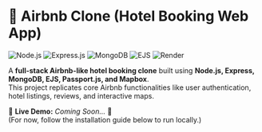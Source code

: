 # 🏨 Airbnb Clone (Hotel Booking Web App)

![Node.js](https://img.shields.io/badge/Node.js-43853D?style=for-the-badge&logo=node.js&logoColor=white)
![Express.js](https://img.shields.io/badge/Express.js-000000?style=for-the-badge&logo=express&logoColor=white)
![MongoDB](https://img.shields.io/badge/MongoDB-4EA94B?style=for-the-badge&logo=mongodb&logoColor=white)
![EJS](https://img.shields.io/badge/EJS-FFA500?style=for-the-badge)
![Render](https://img.shields.io/badge/Render-46E3B7?style=for-the-badge&logo=render&logoColor=black)

A **full-stack Airbnb-like hotel booking clone** built using **Node.js, Express, MongoDB, EJS, Passport.js, and Mapbox**.  
This project replicates core Airbnb functionalities like user authentication, hotel listings, reviews, and interactive maps.  

🔗 **Live Demo:** _Coming Soon..._ 🚀  
(For now, follow the installation guide below to run locally.)  

